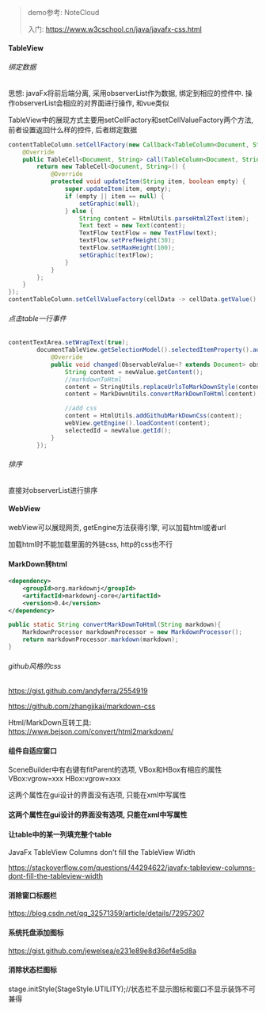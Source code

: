 > demo参考: NoteCloud
>
> 入门: https://www.w3cschool.cn/java/javafx-css.html

#### TableView

###### 绑定数据

思想: javaFx将前后端分离, 采用observerList作为数据, 绑定到相应的控件中. 操作observerList会相应的对界面进行操作, 和vue类似

TableView中的展现方式主要用setCellFactory和setCellValueFactory两个方法, 前者设置返回什么样的控件, 后者绑定数据

```java
contentTableColumn.setCellFactory(new Callback<TableColumn<Document, String>, TableCell<Document, String>>() {
    @Override
    public TableCell<Document, String> call(TableColumn<Document, String> param) {
        return new TableCell<Document, String>() {
            @Override
            protected void updateItem(String item, boolean empty) {
                super.updateItem(item, empty);
                if (empty || item == null) {
                    setGraphic(null);
                } else {
                    String content = HtmlUtils.parseHtml2Text(item);
                    Text text = new Text(content);
                    TextFlow textFlow = new TextFlow(text);
                    textFlow.setPrefHeight(30);
                    textFlow.setMaxHeight(100);
                    setGraphic(textFlow);
                }
            }
        };
    }
});
contentTableColumn.setCellValueFactory(cellData -> cellData.getValue().contentProperty());
```

###### 点击table一行事件

```java
contentTextArea.setWrapText(true);
        documentTableView.getSelectionModel().selectedItemProperty().addListener(new ChangeListener<Document>() {
            @Override
            public void changed(ObservableValue<? extends Document> observable, Document oldValue, Document newValue) {
                String content = newValue.getContent();
                //markdownToHtml
                content = StringUtils.replaceUrlsToMarkDownStyle(content);
                content = MarkDownUtils.convertMarkDownToHtml(content);

                //add css
                content = HtmlUtils.addGithubMarkDownCss(content);
                webView.getEngine().loadContent(content);
                selectedId = newValue.getId();
            }
        });
```

###### 排序

直接对observerList进行排序

#### WebView

webView可以展现网页, getEngine方法获得引擎, 可以加载html或者url

加载html时不能加载里面的外链css, http的css也不行

#### MarkDown转html

```xml
<dependency>
    <groupId>org.markdownj</groupId>
    <artifactId>markdownj-core</artifactId>
    <version>0.4</version>
</dependency>
```

```java
public static String convertMarkDownToHtml(String markdown){
    MarkdownProcessor markdownProcessor = new MarkdownProcessor();
    return markdownProcessor.markdown(markdown);
}
```

###### github风格的css

https://gist.github.com/andyferra/2554919

https://github.com/zhangjikai/markdown-css

Html/MarkDown互转工具: https://www.bejson.com/convert/html2markdown/

#### 组件自适应窗口

SceneBuilder中有右键有fitParent的选项, VBox和HBox有相应的属性 VBox:vgrow=xxx HBox:vgrow=xxx

这两个属性在gui设计的界面没有选项, 只能在xml中写属性

#### 这两个属性在gui设计的界面没有选项, 只能在xml中写属性

#### 让table中的某一列填充整个table

JavaFx TableView Columns don't fill the TableView Width

https://stackoverflow.com/questions/44294622/javafx-tableview-columns-dont-fill-the-tableview-width

#### 消除窗口标题栏
https://blog.csdn.net/qq_32571359/article/details/72957307

#### 系统托盘添加图标
https://gist.github.com/jewelsea/e231e89e8d36ef4e5d8a

#### 消除状态栏图标
  stage.initStyle(StageStyle.UTILITY);//状态栏不显示图标和窗口不显示装饰不可兼得

